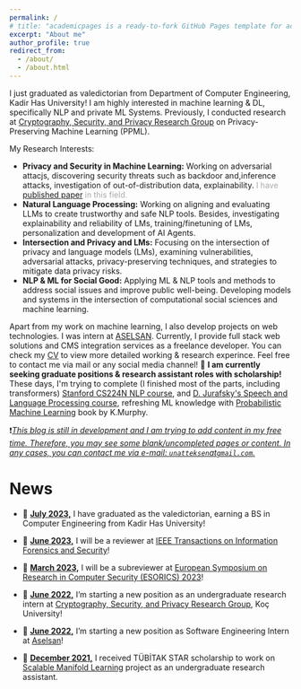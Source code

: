 ```yaml
---
permalink: /
# title: "academicpages is a ready-to-fork GitHub Pages template for academic personal websites"
excerpt: "About me"
author_profile: true
redirect_from: 
  - /about/
  - /about.html
---
```


I just graduated as valedictorian from Department of Computer Engineering, Kadir Has University! I am highly interested in machine learning & DL, specifically NLP and private ML Systems. Previously, I conducted research at [Cryptography, Security, and Privacy Research Group](https://crypto.ku.edu.tr/) on Privacy-Preserving Machine Learning (PPML). 

My Research Interests:

- **Privacy and Security in Machine Learning:** Working on adversarial attacjs, discovering security threats such as backdoor and,inference attacks, investigation of out-of-distribution data, explainability. <span style="color:darkgray">I have [published paper](https://arxiv.org/abs/2302.08618) in this field.</span>
- **Natural Language Processing:** Working on aligning and evaluating LLMs to create trustworthy and safe NLP tools. Besides, investigating explainability and reliability of LMs, training/finetuning of LMs, personalization and development of AI Agents.
- **Intersection and Privacy and LMs:** Focusing on the intersection of privacy and language models (LMs), examining vulnerabilities, adversarial attacks, privacy-preserving techniques, and strategies to mitigate data privacy risks.
- **NLP & ML for Social Good:** Applying ML & NLP tools and methods to address social issues and improve public well-being. Developing models and systems in the intersection of computational social sciences and machine learning.


Apart from my work on machine learning, I also develop projects on web technologies. I was intern at [ASELSAN](https://www.aselsan.com/en). Currently, I provide full stack web solutions and CMS integration services as a freelance developer. You can check my [CV](https://robuno.github.io/files/Resume_Unat.pdf) to view more detailed working & research experince. Feel free to contact me via mail or any social media channel! 
:dart: **I am currently seeking graduate positions & research assistant roles with scholarship!** These days, I'm trying to complete (I finished most of the parts, including transformers) [Stanford CS224N NLP course](https://www.youtube.com/watch?v=PLryWeHPcBs&list=PLoROMvodv4rMFqRtEuo6SGjY4XbRIVRd4), and [D. Jurafsky's Speech and Language Processing course](https://web.stanford.edu/~jurafsky/slp3/), refreshing ML knowledge with [Probabilistic Machine Learning](https://probml.github.io/pml-book/book1.html) book by K.Murphy.

:heavy_exclamation_mark:_<ins>This blog is still in development and I am trying to add content in my free time. Therefore, you may see some blank/uncompleted pages or content. In any cases, you can contact me via e-mail: `unatteksen`at`gmail.com`.</ins>_

News
======

* :tada: **<ins>July 2023,</ins>**  I have graduated as the valedictorian, earning a BS in Computer Engineering from Kadir Has University!

* :tada: **<ins>June 2023,</ins>**  I will be a reviewer at [IEEE Transactions on Information Forensics and Security](https://ieeexplore.ieee.org/xpl/RecentIssue.jsp?punumber=10206)!

* :tada: **<ins>March 2023,</ins>**  I will be a subreviewer at [European Symposium on Research in Computer Security (ESORICS) 2023](https://esorics2023.org/)!

* :tada: **<ins>June 2022,</ins>**  I’m starting a new position as an undergraduate research intern at [Cryptography, Security, and Privacy Research Group](https://crypto.ku.edu.tr/), Koç University!

* :tada: **<ins>June 2022,</ins>**  I’m starting a new position as Software Engineering Intern at [Aselsan](www.aselsan.com/en)!

* :tada: **<ins>December 2021,</ins>**  I received TÜBİTAK STAR scholarship to work on [Scalable Manifold Learning](http://sca-ml.khas.edu.tr/) project as an undergraduate research assistant.